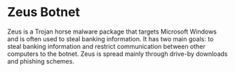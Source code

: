 # Zeus Botnet
Zeus is a Trojan horse malware package that targets Microsoft Windows and is often used to steal banking information. It has two main goals: to steal banking information 
and restrict communication between other computers to the botnet. Zeus is spread mainly through drive-by downloads and phishing schemes. 

